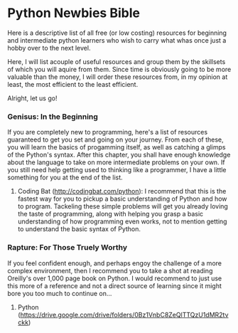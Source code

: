 # Python Newbies Bible
Here is a descriptive list of all free (or low costing) resources for beginning and intermediate python learners who wish to carry what whas once just a hobby over to the next level. 

Here, I will list acouple of useful resources and group them by the skillsets of which you will aquire from them. 
Since time is obviously going to be more valuable than the money, I will order these resources from, in my opinion at least, the most efficient to the least efficient. 

Alright, let us go!

### Genisus: In the Beginning
If you are completely new to programming, here's a list of resources guaranteed to get you set and going on your journey. 
From each of these, you will learn the basics of progamming itself, as well as catching a glimps of the Python's syntax. 
After this chapter, you shall have enough knowledge about the language to take on more intermediate problems on your own. 
If you still need help getting used to thinking like a programmer, I have a little something for you at the end of the list. 

1. Coding Bat (http://codingbat.com/python):
  I recommend that this is the fastest way for you to pickup a basic understanding of Python and how to program. 
  Tackeling these simple problems will get you already loving the taste of programming, along with helping you grasp a basic     understanding of how programming even works, not to mention getting to understand the basic syntax of Python. 

### Rapture: For Those Truely Worthy
If you feel confident enough, and perhaps engoy the challenge of a more complex environment, then I recommend you to take a shot at reading Oreilly's over 1,000 page book on Python. I would recommend to just use this more of a reference and not a direct source of learning since it might bore you too much to continue on...

1. Python (https://drive.google.com/drive/folders/0Bz1VnbC8ZeQlTTQzU1dMR2tvckk)
